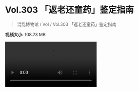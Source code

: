 # Vol.303 「返老还童药」鉴定指南

> 混乱博物馆 / Vol / Vol.303 「返老还童药」鉴定指南

**视频大小**: 108.73 MB

<div class="video"><video src="https://file.hsyhx.top/video/303.mp4" controls preload>🤔 您的浏览器不支持 video 标签</video></div>